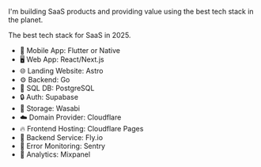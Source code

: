 I'm building SaaS products and providing value using the best tech stack in the planet.

The best tech stack for SaaS in 2025.

- 📱 Mobile App: Flutter or Native
- 🖥️ Web App: React/Next.js
- 🌐 Landing Website: Astro
- ⚙️ Backend: Go
- 💾 SQL DB: PostgreSQL
- 🔒 Auth: Supabase
- 🌱 Storage: Wasabi
- ☁️ Domain Provider: Cloudflare
- 🔥 Frontend Hosting: Cloudflare Pages
- 🎈 Backend Service: Fly.io
- 🐞 Error Monitoring: Sentry
- 📶 Analytics: Mixpanel

<!--
**arvicxyz/arvicxyz** is a ✨ _special_ ✨ repository because its `README.md` (this file) appears on your GitHub profile.

Here are some ideas to get you started:

- 🔭 I’m currently working on ...
- 🌱 I’m currently learning ...
- 👯 I’m looking to collaborate on ...
- 🤔 I’m looking for help with ...
- 💬 Ask me about ...
- 📫 How to reach me: ...
- 😄 Pronouns: ...
- ⚡ Fun fact: ...
-->
